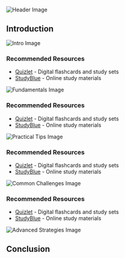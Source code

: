 # 


![Header Image](https://fal.media/files/monkey/DFdwgwaiOjleqwOAvs6ei.png)

## Introduction


![Intro Image](https://fal.media/files/penguin/NWO_8qtR-A90Zz2KbF0Kc.png)



### Recommended Resources
- [Quizlet](https://quizlet.com/) - Digital flashcards and study sets
- [StudyBlue](https://www.studyblue.com/) - Online study materials


![Fundamentals Image](https://fal.media/files/monkey/VtADerhPfo8-g0gYX1ZiD.png)



### Recommended Resources
- [Quizlet](https://quizlet.com/) - Digital flashcards and study sets
- [StudyBlue](https://www.studyblue.com/) - Online study materials


![Practical Tips Image](https://fal.media/files/panda/HaYOY4RTQlHQNmhJ0lq1p.png)



### Recommended Resources
- [Quizlet](https://quizlet.com/) - Digital flashcards and study sets
- [StudyBlue](https://www.studyblue.com/) - Online study materials


![Common Challenges Image](https://fal.media/files/kangaroo/NyYDvUlRxRReP7fTpCUot.png)



### Recommended Resources
- [Quizlet](https://quizlet.com/) - Digital flashcards and study sets
- [StudyBlue](https://www.studyblue.com/) - Online study materials


![Advanced Strategies Image](https://fal.media/files/rabbit/zw36qybQB_CQJUjO0kMCH.png)

## Conclusion

